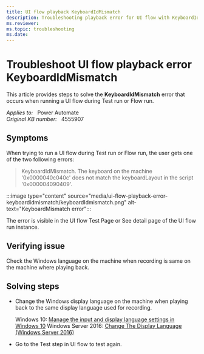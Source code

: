 ```yaml
---
title: UI flow playback KeyboardIdMismatch
description: Troubleshooting playback error for UI flow with KeyboardIdMismatch error.
ms.reviewer: 
ms.topic: troubleshooting
ms.date: 
---
```

# Troubleshoot UI flow playback error KeyboardIdMismatch

This article provides steps to solve the **KeyboardIdMismatch** error that occurs when running a UI flow during Test run or Flow run.

_Applies to:_ &nbsp; Power Automate  
_Original KB number:_ &nbsp; 4555907

## Symptoms

When trying to run a UI flow during Test run or Flow run, the user gets one of the two following errors:

> KeyboardIdMismatch. The keyboard on the machine '0x0000040c040c' does not match the keyboardLayout in the script '0x000004090409'.

:::image type="content" source="media/ui-flow-playback-error-keyboardidmismatch/keyboardIdmismatch.png" alt-text="KeyboardMismatch error":::

The error is visible in the UI flow Test Page or See detail page of the UI flow run instance.

## Verifying issue

Check the Windows language on the machine when recording is same on the machine where playing back.

## Solving steps

- Change the Windows display language on the machine when playing back to the same display language used for recording.

  Windows 10: [Manage the input and display language settings in Windows 10](https://support.microsoft.com/windows/manage-the-input-and-display-language-settings-in-windows-10-12a10cb4-8626-9b77-0ccb-5013e0c7c7a2#display_language)
  Windows Server 2016: [Change The Display Language (Windows Server 2016)](https://www.hostwinds.com/guide/change-the-display-language-windows-server-2016/)
- Go to the Test step in UI flow to test again.
